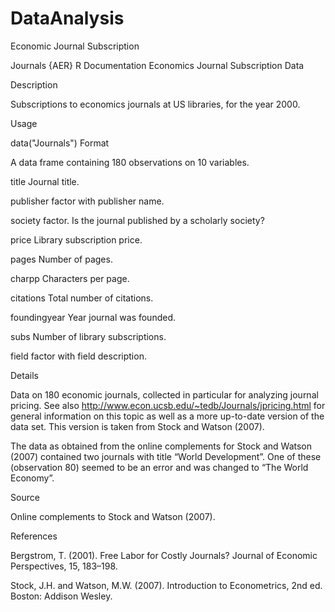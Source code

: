 # DataAnalysis
Economic Journal Subscription

Journals {AER}	R Documentation
Economics Journal Subscription Data

Description

Subscriptions to economics journals at US libraries, for the year 2000.

Usage

data("Journals")
Format

A data frame containing 180 observations on 10 variables.

title
Journal title.

publisher
factor with publisher name.

society
factor. Is the journal published by a scholarly society?

price
Library subscription price.

pages
Number of pages.

charpp
Characters per page.

citations
Total number of citations.

foundingyear
Year journal was founded.

subs
Number of library subscriptions.

field
factor with field description.

Details

Data on 180 economic journals, collected in particular for analyzing journal pricing. See also http://www.econ.ucsb.edu/~tedb/Journals/jpricing.html for general information on this topic as well as a more up-to-date version of the data set. This version is taken from Stock and Watson (2007).

The data as obtained from the online complements for Stock and Watson (2007) contained two journals with title “World Development”. One of these (observation 80) seemed to be an error and was changed to “The World Economy”.

Source

Online complements to Stock and Watson (2007).

References

Bergstrom, T. (2001). Free Labor for Costly Journals? Journal of Economic Perspectives, 15, 183–198.

Stock, J.H. and Watson, M.W. (2007). Introduction to Econometrics, 2nd ed. Boston: Addison Wesley.
